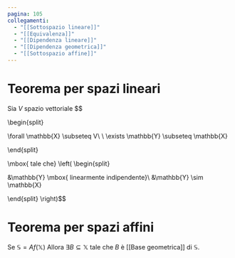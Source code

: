 ```yaml
---
pagina: 105
collegamenti:
  - "[[Sottospazio lineare]]"
  - "[[Equivalenza]]"
  - "[[Dipendenza lineare]]"
  - "[[Dipendenza geometrica]]"
  - "[[Sottospazio affine]]"
---
```

# Teorema per spazi lineari
Sia $V$ spazio vettoriale
$$

\begin{split}

\forall \mathbb{X} \subseteq V\ \ \exists \mathbb{Y} \subseteq \mathbb{X}

\end{split}

\mbox{ tale che}
\left(
\begin{split}

&\mathbb{Y} \mbox{ linearmente indipendente}\\
&\mathbb{Y} \sim \mathbb{X}

\end{split}
\right)$$

# Teorema per spazi affini
Se $\mathbb{S} = Af(\mathbb{X})$
Allora $\exists B \subseteq \mathbb{X}$ tale che $B$ è [[Base geometrica]] di $\mathbb{S}$.